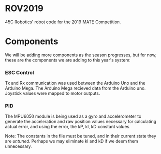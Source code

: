 # ROV2019

45C Robotics' robot code for the 2019 MATE Competition. 

# Components

We will be adding more components as the season progresses, but for now, these are the components we are adding to this year's system:


### ESC Control

Tx and Rx communication was used between the Arduino Uno and the Arduino Mega. The Arduino Mega recieved data from the Arduino uno. Joystick values were mapped to motor outputs. 


### PID

The MPU6050 module is being used as a gyro and accelerometer to generate the acceleration and raw position values necessary for calculating actual error, and using the error, the kP, kI, kD constant values.

Note: The constants in the file must be tuned, and in their current state they are *untuned*. Perhaps we may eliminate kI and kD if we deem them unnecessary. 
